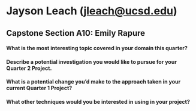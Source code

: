 # Jayson Leach (jleach@ucsd.edu)
## Capstone Section A10: Emily Rapure

#### What is the most interesting topic covered in your domain this quarter?

#### Describe a potential investigation you would like to pursue for your Quarter 2 Project.

#### What is a potential change you’d make to the approach taken in your current Quarter 1 Project?

#### What other techniques would you be interested in using in your project?
